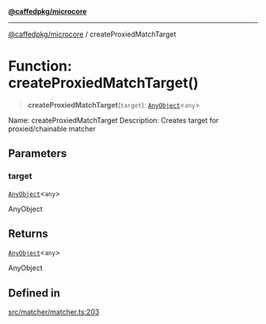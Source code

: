 [**@caffedpkg/microcore**](../README.md)

***

[@caffedpkg/microcore](../globals.md) / createProxiedMatchTarget

# Function: createProxiedMatchTarget()

> **createProxiedMatchTarget**(`target`): [`AnyObject`](../interfaces/AnyObject.md)\<`any`\>

Name: createProxiedMatchTarget
Description: Creates target for proxied/chainable matcher

## Parameters

### target

[`AnyObject`](../interfaces/AnyObject.md)\<`any`\>

AnyObject

## Returns

[`AnyObject`](../interfaces/AnyObject.md)\<`any`\>

AnyObject

## Defined in

[src/matcher/matcher.ts:203](https://github.com/caffed/microcore/blob/3444f5042af4893783a848f270124aa74f8db032/src/matcher/matcher.ts#L203)
